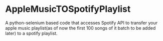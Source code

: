 # AppleMusicTOSpotifyPlaylist
A python-selenium based code that accesses Spotify API to transfer your apple music playlist(as of now the first 100 songs of it batch to be added later) to a spotify playlist.
